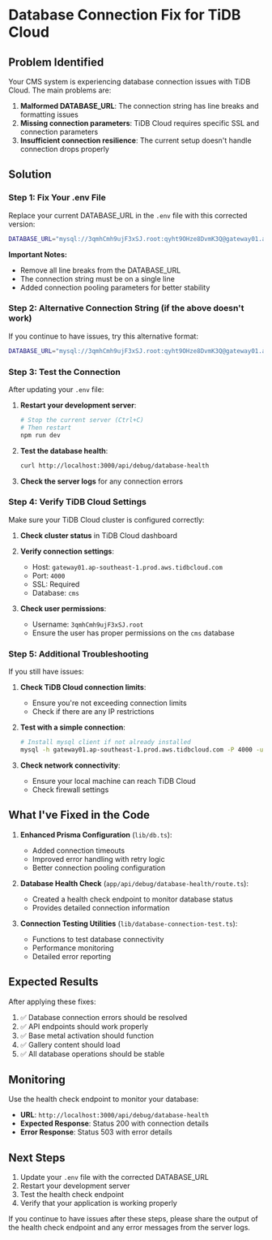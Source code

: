 # Database Connection Fix for TiDB Cloud

## Problem Identified
Your CMS system is experiencing database connection issues with TiDB Cloud. The main problems are:

1. **Malformed DATABASE_URL**: The connection string has line breaks and formatting issues
2. **Missing connection parameters**: TiDB Cloud requires specific SSL and connection parameters
3. **Insufficient connection resilience**: The current setup doesn't handle connection drops properly

## Solution

### Step 1: Fix Your .env File

Replace your current DATABASE_URL in the `.env` file with this corrected version:

```bash
DATABASE_URL="mysql://3qmhCmh9ujF3xSJ.root:qyht9OHze8DvmK3Q@gateway01.ap-southeast-1.prod.aws.tidbcloud.com:4000/cms?sslaccept=strict&sslmode=require&connection_limit=5&pool_timeout=20&connect_timeout=60"
```

**Important Notes:**
- Remove all line breaks from the DATABASE_URL
- The connection string must be on a single line
- Added connection pooling parameters for better stability

### Step 2: Alternative Connection String (if the above doesn't work)

If you continue to have issues, try this alternative format:

```bash
DATABASE_URL="mysql://3qmhCmh9ujF3xSJ.root:qyht9OHze8DvmK3Q@gateway01.ap-southeast-1.prod.aws.tidbcloud.com:4000/cms?sslaccept=strict&sslmode=require&connection_limit=3&pool_timeout=30&connect_timeout=60&socket_timeout=60"
```

### Step 3: Test the Connection

After updating your `.env` file:

1. **Restart your development server**:
   ```bash
   # Stop the current server (Ctrl+C)
   # Then restart
   npm run dev
   ```

2. **Test the database health**:
   ```bash
   curl http://localhost:3000/api/debug/database-health
   ```

3. **Check the server logs** for any connection errors

### Step 4: Verify TiDB Cloud Settings

Make sure your TiDB Cloud cluster is configured correctly:

1. **Check cluster status** in TiDB Cloud dashboard
2. **Verify connection settings**:
   - Host: `gateway01.ap-southeast-1.prod.aws.tidbcloud.com`
   - Port: `4000`
   - SSL: Required
   - Database: `cms`

3. **Check user permissions**:
   - Username: `3qmhCmh9ujF3xSJ.root`
   - Ensure the user has proper permissions on the `cms` database

### Step 5: Additional Troubleshooting

If you still have issues:

1. **Check TiDB Cloud connection limits**:
   - Ensure you're not exceeding connection limits
   - Check if there are any IP restrictions

2. **Test with a simple connection**:
   ```bash
   # Install mysql client if not already installed
   mysql -h gateway01.ap-southeast-1.prod.aws.tidbcloud.com -P 4000 -u 3qmhCmh9ujF3xSJ.root -p --ssl-mode=REQUIRED cms
   ```

3. **Check network connectivity**:
   - Ensure your local machine can reach TiDB Cloud
   - Check firewall settings

## What I've Fixed in the Code

1. **Enhanced Prisma Configuration** (`lib/db.ts`):
   - Added connection timeouts
   - Improved error handling with retry logic
   - Better connection pooling configuration

2. **Database Health Check** (`app/api/debug/database-health/route.ts`):
   - Created a health check endpoint to monitor database status
   - Provides detailed connection information

3. **Connection Testing Utilities** (`lib/database-connection-test.ts`):
   - Functions to test database connectivity
   - Performance monitoring
   - Detailed error reporting

## Expected Results

After applying these fixes:

1. ✅ Database connection errors should be resolved
2. ✅ API endpoints should work properly
3. ✅ Base metal activation should function
4. ✅ Gallery content should load
5. ✅ All database operations should be stable

## Monitoring

Use the health check endpoint to monitor your database:
- **URL**: `http://localhost:3000/api/debug/database-health`
- **Expected Response**: Status 200 with connection details
- **Error Response**: Status 503 with error details

## Next Steps

1. Update your `.env` file with the corrected DATABASE_URL
2. Restart your development server
3. Test the health check endpoint
4. Verify that your application is working properly

If you continue to have issues after these steps, please share the output of the health check endpoint and any error messages from the server logs.